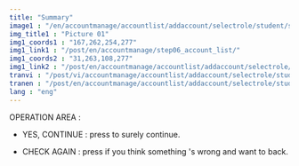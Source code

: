 ```yaml
---
title: "Summary"
image1 : "/en/accountmanage/accountlist/addaccount/selectrole/student/sumary/Check.png"
img_title1 : "Picture 01"
img1_coords1 : "167,262,254,277"
img1_link1 : "/post/en/accountmanage/step06_account_list/"
img1_coords2 : "31,263,108,277"
img1_link2 : "/post/en/accountmanage/accountlist/addaccount/selectrole/student/step30_sumary/"
tranvi : "/post/vi/accountmanage/accountlist/addaccount/selectrole/student/sumary/step31_check/"
tranen : "/post/en/accountmanage/accountlist/addaccount/selectrole/student/sumary/step31_check/"
lang : "eng"
---
```

OPERATION AREA :

- YES, CONTINUE : press to surely continue.

- CHECK AGAIN : press if you think something 's wrong and want to back.